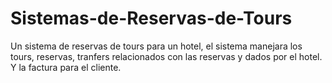 # Sistemas-de-Reservas-de-Tours
Un sistema de reservas de tours para un hotel, el sistema manejara los tours, reservas, tranfers relacionados con las reservas y dados por el hotel. Y la factura para el cliente.
